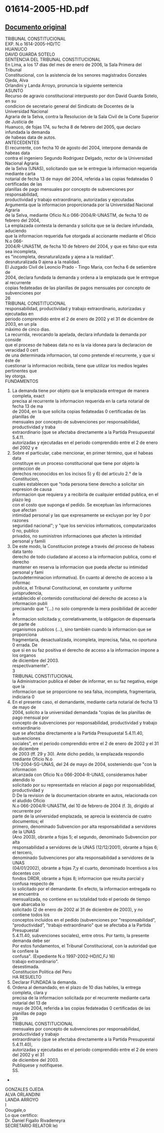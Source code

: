 
01614-2005-HD.pdf
=================
  
[Documento original](https://tc.gob.pe/jurisprudencia/2006/01614-2005-HD.pdf)  
---  
TRIBUNAL CONSTITUCIONAL  
EXP. N.o 1614-2005-HD/TC  
HUANUCO  
DAVID GUARDA SOTELO  
SENTENCIA DEL TRIBUNAL CONSTITUCIONAL  
En Lima, a los 17 dias del mes de enero de 2006, la Sala Primera del Tribunal  
Constitucional, con la asistencia de los senores magistrados Gonzales Ojeda, Alva  
Orlandini y Landa Arroyo, pronuncia la siguiente sentencia  
ASUNTO  
Recurso de agravio constitucional interpuesto por don David Guarda Sotelo, en su  
condicion de secretario general del Sindicato de Docentes de la Universidad Nacional  
Agraria de la Selva, contra la Resolucion de la Sala Civil de la Corte Superior de Justicia de  
Huanuco, de fojas 174, su fecha 8 de febrero del 2005, que declaro infundada la demanda  
de habeas data de autos.  
ANTECEDENTES  
El recurrente, con fecha 10 de agosto del 2004, interpone demanda de habeas data  
contra el ingeniero Segundo Rodriguez Delgado, rector de la Universidad Nacional Agraria  
de la Selva (UNAS), solicitando que se le entregue la informacion requerida mediante carta  
notarial de fecha 13 de mayo del 2004, referida a las copias fedateadas 0 certificadas de las  
planillas de pago mensuales por concepto de subvenciones por responsabilidad,  
productividad y trabajo extraordinario, autorizadas y ejecutadas  
Argumenta que la informacion proporcionada por la Universidad Nacional Agraria  
de la Selva, mediante Oficio N.o 066-2004/R-UNASTM, de fecha 10 de febrero del 2004,  
La emplazada contesta la demanda y solicita que se la declare infundada, aduciendo  
que la informacion requerida fue otorgada al accionante mediante el Oficio N.o 066-  
2004/R-UNASTM, de fecha 10 de febrero del 2004, y que es falso que esta sea incompleta,  
es "incompleta, desnaturalizada y ajena a la realidad".  
desnaturalizada 0 ajena a la realidad.  
El Juzgado Civil de Leoncio Prado - Tingo Maria, con fecha 6 de setiembre de  
2004, declara fundada la demanda y ordena a la emplazada que le entregue al recurrente  
copias fedateadas de las planillas de pagos mensuales por concepto de subvenciones por  
26  
TRIBUNAL CONSTITUCIONAL  
responsabilidad, productividad y trabajo extraordinario, autorizadas y ejecutadas en  
periodo comprendido entre el 2 de enero de 2002 y el 31 de diciembre de 2003, en un pla  
mâximo de cinco dias.  
La recurrida, revocando la apelada, declara infundada la demanda por conside  
que el proceso de habeas data no es la via idonea para la declaracion de veracidad 0 cert  
de una determinada informacion, tal como pretende el recurrente, y que si éste de  
cuestionar la informacion recibida, tiene que utilizar los medios legales pertinentes que  
ley otorga.  
FUNDAMENTOS  
1. La demanda tiene por objeto que la emplazada entregue de manera completa, exact  
precisa al recurrente la informacion requerida en la carta notarial de fecha 13 de ma  
de 2004, en la que solicita copias fedateadas 0 certificadas de las planillas de  
mensuales por concepto de subvenciones por responsabilidad, productividad y traba  
extraordinario (que se afectaba directamente a la Partida Presupuestal 5.4.11.  
autorizadas y ejecutadas en el periodo comprendido entre el 2 de enero del 2002 y e  
2. Sobre el particular, cabe mencionar, en primer término, que el habeas data  
constituye en un proceso constitucional que tiene por objeto la proteccion de  
derechos reconocidos en los incisos 5) y 6) del articulo 2.° de la Constitucion,  
cuales establecen que "toda persona tiene derecho a solicitar sin expresion de causa  
informacion que requiera y a recibirla de cualquier entidad publica, en el plazo leg  
con el costo que suponga el pedido. Se exceptuan las informaciones que afectan  
intimidad personal y las que expresamente se excluyan por ley 0 por razones  
seguridad nacional"; y "que los servicios informaticos, computarizados 0 no, publico  
privados, no suministren informaciones que afecten la intimidad personal y famili  
3. De este modo, la Constitucion protege a través del proceso de habeas data tanto  
derecho de todo ciudadano al acceso a la informacion publica, como el derecho  
mantener en reserva la informacion que pueda afectar su intimidad personal y fami  
(autodeterminacion informativa). En cuanto al derecho de acceso a la informac  
publica, el Tribunal Constitucional, en constante y uniforme jurisprudencia,  
establecido el contenido constitucional del derecho de acceso a la informacion publi  
precisando que "(...) no solo comprende la mera posibilidad de acceder a  
informacion solicitada y, correlativamente, la obligacion de dispensarla de parte de  
organismos publicos (...), sino también cuando la informacion que se proporciona  
fragmentaria, desactualizada, incompleta, imprecisa, falsa, no oportuna 0 errada. De  
que si en su faz positiva el derecho de acceso a la informacion impone a los organos  
de diciembre del 2003.  
respectivamente".  
3  
TRIBUNAL CONSTITUCIONAL  
la Administracion publica el deber de informar, en su faz negativa, exige que la  
informacion que se proporcione no sea falsa, incompleta, fragmentaria, indiciaria 0  
4. En el presente caso, el demandante, mediante carta notarial de fecha 13 de mayo de  
2004, solicito a la universidad demandada "copias de las planillas de pago mensual por  
concepto de subvenciones por responsabilidad, productividad y trabajo extraordinario  
que se afectaba directamente a la Partida Presupuestal 5.4.11.40, subvenciones  
sociales", en el periodo comprendido entre el 2 de enero de 2002 y el 31 de diciembre  
de 2003 (ff. 29 y 30). Ante dicho pedido, la emplazada respondio mediante Oficio N.o  
176-2004-SG-UNAS, del 24 de mayo de 2004, sosteniendo que "con la informacion  
alcanzada con Oficio N.o 066-2004-R-UNAS, consideramos haber atendido lo  
solicitado por su representada en relacion al pago por responsabilidad, productividad y  
D De la revision de la documentacion obrante en autos, relacionada con el aludido Oficio  
N.o 066-2004/R-UNASTM, del 10 de febrero de 2004 (f. 3), dirigido al recurrente por  
parte de la universidad emplazada, se aprecia la existencia de cuatro documentos; el  
primero, denominado Subvencion por alta responsabilidad a servidores de la UNAS  
(Ano 2003), obrante a fojas 5; el segundo, denominado Subvencion por alta  
responsabilidad a servidores de la UNAS (12/12/2001), obrante a fojas 6; el tercero,  
denominado Subvenciones por alta responsabilidad a servidores de la UNAS  
(04/01/2002), obrante a fojas 7;y el cuarto, denominado Incentivos a los docentes con  
fondos DRDR, obrante a fojas 8; informacion que resulta parcial y confusa respecto de  
lo solicitado por el demandante. En efecto, la informacion entregada no se encuentra  
mensualizada, no contiene en su totalidad todo el periodo de tiempo que abarcaba lo  
solicitado (2 de enero de 2002 al 31 de diciembre de 2003), y no contiene todos los  
conceptos incluidos en el pedido (subvenciones por "responsabilidad",  
"productividad", "trabajo extraordinario" que se afectaba a la Partida Presupuestal  
5.4.11.40, subvenciones sociales), entre otros. Por tanto, la presente demanda debe ser  
Por estos fundamentos, el Tribunal Constitucional, con la autoridad que le confiere la  
confusa". (Expediente N.o 1997-2002-HD/IC,FJ 16)  
trabajo extraordinario".  
desestimada.  
Constitucion Politica del Peru  
HA RESUELTO  
1. Declarar FUNDADA la demanda.  
2. Ordena al demandado, en el plazo de 10 dias habiles, la entrega completa, clara y  
precisa de la informacion solicitada por el recurrente mediante carta notarial del 13 de  
mayo de 2004, referida a las copias fedateadas 0 certificadas de las planillas de pago  
28  
TRIBUNAL CONSTITUCIONAL  
mensuales por concepto de subvenciones por responsabilidad, productividad y trabajo  
extraordinario (que se afectaba directamente a la Partida Presupuestal 5.4.11.40),  
autorizadas y ejecutadas en el periodo comprendido entre el 2 de enero del 2002 y el 31  
de diciembre del 2003.  
Publiquese y notifiquese.  
SS.  
-  
GONZALES OJEDA  
ALVA ORLANDINI  
LANDA ARROYO  
I  
Oougale,o  
Lo que certifico:  
Dr. Daniel Figallo Rivadeneyra  
SECRETARIO RELATOR le)